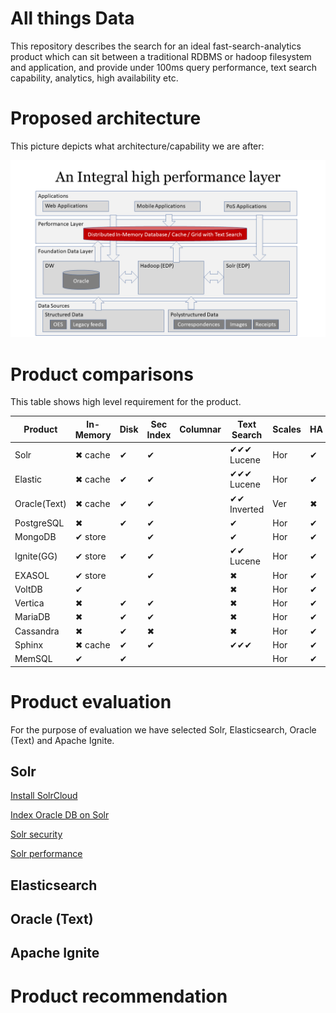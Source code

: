 # All things Data

This repository describes the search for an ideal fast-search-analytics product which can sit between a traditional RDBMS or hadoop filesystem and application, and provide under 100ms query performance, text search capability, analytics, high availability etc.

# Proposed architecture
This picture depicts what architecture/capability we are after:

![Integral Layer](images/integral.png)

# Product comparisons
This table shows high level requirement for the product.

|Product|In-Memory|Disk |Sec Index |Columnar|Text Search|Scales|HA|CDCR| Lang.|Release|
|-------|---------|-----|----------|--------|-----------|------|--|----|------|-------|
|Solr   | ✖ cache | ✔  | ✔       |        | ✔✔✔ Lucene| Hor |✔  |✔  | Java |  |    
|Elastic| ✖ cache| ✔   | ✔       |        | ✔✔✔ Lucene| Hor |✔  | ✔ | Java |   |  
|Oracle(Text)| ✖ cache| ✔ | ✔    |        | ✔✔ Inverted| Ver | ✖  |✔  | C  |  |  
|PostgreSQL| ✖    | ✔ | ✔        |        | ✔        | Hor| ✔ | ✔ | C | 1996 |  
|MongoDB  | ✔ store|   | ✔        |        | ✔         | Hor | ✔ |  ✔| C++ |2009  |
|Ignite(GG)| ✔ store | ✔    | ✔  |        | ✔✔ Lucene| Hor | ✔ |✔  |Java | 2007| 
|EXASOL| ✔ store |            | ✔          | | ✖        | Hor | ✔ | ✔ |  |2000  |  
|VoltDB| ✔       |            |            | | ✖        | Hor | ✔ | ✔ |Java  |  |  
|Vertica|✖       | ✔         | ✔         |  | ✖        | Hor | ✔ |✔  |  | 2005 |  
|MariaDB|✖       | ✔         | ✔          | | ✖        | Hor |✔  |✔  | C | 2009 |  
|Cassandra|✖     | ✔         | ✖          |  | ✖        | Hor |✔  | ✔ |  Java | 2008 |  
|Sphinx| ✖ cache | ✔         | ✔          | | ✔✔✔     | Hor | ✔ | ✔ | C++ |2001 |  
|MemSQL|✔        | ✔         |            | |            | Hor | ✔ | ✔ | C++    | 2013 |

# Product evaluation
For the purpose of evaluation we have selected Solr, Elasticsearch, Oracle (Text) and Apache Ignite.

## Solr
 [Install SolrCloud](solr/install-solr-cloud/README.md)
 
 [Index Oracle DB on Solr](index-oracle-db/README.md)
 
 [Solr security](solr/security/README.md)
 
 [Solr performance](solr/performance/README.md)
 
## Elasticsearch


## Oracle (Text)


## Apache Ignite


# Product recommendation

